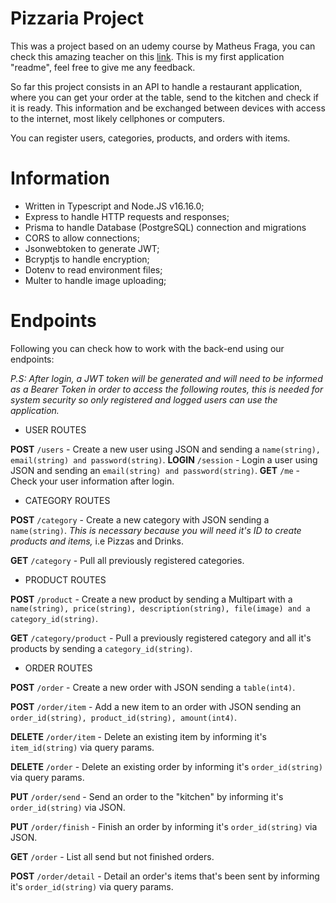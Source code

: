 # Pizzaria Project

This was a project based on an udemy course by Matheus Fraga, you can check this amazing teacher on this [link](https://www.udemy.com/course/dev-fullstack/). This is my first application "readme", feel free to give me any feedback.

So far this project consists in an API to handle a restaurant application, where you can get your order at the table, send to the kitchen and check if it is ready. This information and be exchanged between devices with access to the internet, most likely cellphones or computers.

You can register users, categories, products, and orders with items.

# Information

 - Written in Typescript and Node.JS v16.16.0;
 - Express to handle HTTP requests and responses;
 - Prisma to handle Database (PostgreSQL) connection and migrations
 - CORS to allow connections;
 - Jsonwebtoken to generate JWT;
 - Bcryptjs to handle encryption;
 - Dotenv to read environment files;
 - Multer to handle image uploading;

# Endpoints

Following you can check how to work with the back-end using our endpoints:

*P.S: After login, a JWT token will be generated and will need to be informed as a Bearer Token in order to access the following routes, this is needed for system security so only registered and logged users can use the application.*

 - USER ROUTES

**POST** `/users` - Create a new user using JSON and sending a `name(string), email(string) and password(string)`.
**LOGIN** `/session` - Login a user using JSON and sending an `email(string) and password(string)`.
**GET** `/me` - Check your user information after login.

- CATEGORY ROUTES

**POST** `/category` - Create a new category with JSON sending a `name(string)`. *This is necessary because you will need it's ID to create products and items,* i.e Pizzas and Drinks.

**GET** `/category` - Pull all previously registered categories.

- PRODUCT ROUTES

**POST** `/product` - Create a new product by sending a Multipart with a `name(string), price(string), description(string), file(image) and a category_id(string)`.

**GET** `/category/product` - Pull a previously registered category and all it's products by sending a `category_id(string)`.

- ORDER ROUTES

**POST** `/order` - Create a new order with JSON sending a `table(int4)`.

**POST** `/order/item` - Add a new item to an order with JSON sending an `order_id(string), product_id(string), amount(int4)`.

**DELETE** `/order/item` - Delete an existing item by informing it's `item_id(string)` via query params.

**DELETE** `/order` - Delete an existing order by informing it's `order_id(string)` via query params.

**PUT** `/order/send` - Send an order to the "kitchen" by informing it's `order_id(string)` via JSON.

**PUT** `/order/finish` - Finish an order by informing it's `order_id(string)` via JSON.

**GET** `/order` - List all send but not finished orders.

**POST** `/order/detail` - Detail an order's items that's been sent by informing it's `order_id(string)` via query params.
